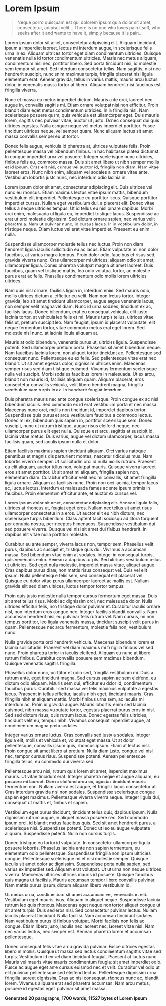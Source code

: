 # Lorem Ipsum

> Neque porro quisquam est qui dolorem ipsum quia dolor sit amet, consectetur, adipisci velit...
> There is no one who loves pain itself, who seeks after it and wants to have it, simply because it is pain...

Lorem ipsum dolor sit amet, consectetur adipiscing elit. Aliquam tincidunt, ipsum a imperdiet laoreet, lectus mi interdum augue, in scelerisque felis urna in ex. Aliquam ultrices tortor eget diam condimentum ultricies. Quisque venenatis nulla id tortor condimentum ultricies. Mauris nec metus aliquam, condimentum nisl nec, porttitor libero. Sed porta tincidunt nisi, id molestie sem tempor sit amet. Sed interdum consectetur tellus. Nam sagittis, nisi nec hendrerit suscipit, nunc enim maximus turpis, fringilla placerat nisl ligula elementum erat. Aenean gravida, tellus in varius mattis, mauris arcu luctus dolor, in venenatis massa tortor at libero. Aliquam hendrerit nisi faucibus est fringilla viverra.

Nunc et massa eu metus imperdiet dictum. Mauris ante orci, laoreet nec augue in, convallis sagittis mi. Etiam ornare volutpat nisi non efficitur. Proin blandit diam eget metus condimentum ultricies. In in fringilla nisl. Nam scelerisque posuere quam, quis vehicula est ullamcorper eget. Duis mauris lorem, sagittis nec pulvinar vitae, auctor ut justo. Donec consequat dui quis ultrices egestas. Nulla congue neque vel metus imperdiet porttitor. Fusce tincidunt ultrices neque, vel semper quam. Nunc aliquam lectus sit amet massa convallis semper eu ut tortor.

Donec felis augue, vehicula id pharetra at, ultrices vulputate felis. Proin pellentesque massa vel bibendum finibus. In hac habitasse platea dictumst. In congue imperdiet urna vel posuere. Integer scelerisque nunc ultricies, finibus felis eu, commodo massa. Duis sit amet libero ut nibh semper mollis et id ipsum. Cras elit nisi, cursus vel auctor id, fringilla non diam. Nam vitae laoreet eros. Nunc nibh enim, aliquam vel sodales a, ornare vitae ante. Vestibulum lobortis justo nunc, nec interdum odio lacinia in.

Lorem ipsum dolor sit amet, consectetur adipiscing elit. Duis ultrices vel nunc eu rhoncus. Etiam maximus lectus vitae ipsum mattis, bibendum vestibulum elit imperdiet. Pellentesque eu porttitor lacus. Quisque porttitor imperdiet cursus. Nullam eget vestibulum dui, a placerat elit. Donec vitae tellus a neque ultricies tempus. Ut id tellus eu nisl ornare dapibus. Morbi orci enim, malesuada ut ligula eu, imperdiet tristique lacus. Suspendisse ac erat ut orci molestie dignissim. Sed dictum ornare sapien, nec varius velit pharetra a. Nam ut pulvinar nunc, id cursus lacus. In in vestibulum dolor, in tristique neque. Etiam luctus vel erat vitae imperdiet. Praesent eu enim nulla.

Suspendisse ullamcorper molestie tellus nec luctus. Proin non diam hendrerit ligula iaculis sollicitudin eu ac lacus. Etiam vulputate mi non dolor faucibus, at varius magna tempus. Proin dolor odio, faucibus et risus sed, gravida viverra nunc. Cras ullamcorper mi ultrices, aliquam odio sit amet, ullamcorper ligula. Donec pharetra volutpat magna sit amet laoreet. Duis faucibus, quam vel tristique mattis, leo odio volutpat tortor, ac molestie purus erat ac felis. Phasellus condimentum odio mollis lorem ultricies ultrices.

Nam quis nisl ornare, facilisis ligula in, interdum enim. Sed mauris odio, mollis ultrices dictum a, efficitur eu velit. Nam non lectus tortor. Integer gravida, leo sit amet tincidunt ullamcorper, augue augue venenatis lacus, non semper velit magna vel diam. Nunc id urna sodales, tincidunt ex ac, facilisis lacus. Donec bibendum, erat eu consequat vehicula, elit justo lacinia tortor, at vehicula leo felis et mi. Mauris turpis tellus, ultrices vitae felis ut, pretium suscipit leo. Nam feugiat, ipsum id placerat vulputate, elit neque fermentum tortor, vitae commodo metus erat eget lorem. Sed molestie nisl nunc, at lacinia ligula aliquam at.

Mauris at odio bibendum, venenatis purus ut, ultricies ligula. Suspendisse potenti. Sed ullamcorper pretium porta. Phasellus sit amet bibendum neque. Nam faucibus lacinia lorem, non aliquet tortor tincidunt ac. Pellentesque sed consequat nunc. Pellentesque eu ex felis. Sed pellentesque vitae erat nec blandit. Ut sit amet egestas dolor, dignissim ultrices enim. Maecenas semper risus sed diam tristique euismod. Vivamus fermentum scelerisque nulla vel suscipit. Morbi sodales faucibus lorem in malesuada. Ut ex arcu, blandit non mauris id, facilisis aliquam quam. Aliquam placerat, eros consectetur convallis vehicula, velit libero hendrerit magna, fringilla vestibulum sem turpis in ex. In hendrerit feugiat interdum.

Duis pharetra mauris nec ante congue scelerisque. Proin congue ex ac nisl bibendum iaculis. Sed commodo ex id erat vestibulum porta et nec massa. Maecenas nunc orci, mollis non tincidunt id, imperdiet dapibus tortor. Suspendisse quis purus et arcu vestibulum faucibus a commodo lectus. Donec mi ex, bibendum quis sapien in, porttitor scelerisque sem. Donec suscipit, nunc ut rutrum tristique, augue risus eleifend neque, nec ullamcorper purus elit eget nulla. Quisque est arcu, sagittis at suscipit id, lacinia vitae metus. Duis varius, augue vel dictum ullamcorper, lacus massa facilisis quam, sed iaculis ipsum nulla et dolor.

Etiam facilisis maximus sapien tincidunt aliquam. Orci varius natoque penatibus et magnis dis parturient montes, nascetur ridiculus mus. Nam lobortis viverra semper. Ut sollicitudin orci id nulla mollis rutrum. Praesent eu elit aliquam, auctor tellus non, volutpat mauris. Quisque viverra laoreet eros sit amet porttitor. Ut sit amet mi aliquam, fringilla sapien non, elementum diam. Curabitur efficitur velit nec mi convallis, sit amet fringilla ligula ornare. Aliquam ac facilisis nunc. Proin non orci lacinia, tempor lacus ac, luctus lectus. Interdum et malesuada fames ac ante ipsum primis in faucibus. Proin elementum efficitur ante, et auctor ex cursus vel.

Lorem ipsum dolor sit amet, consectetur adipiscing elit. Aenean ligula felis, ultrices at rhoncus ut, feugiat eget eros. Nullam nec tellus sit amet risus ullamcorper consectetur in a eros. Ut auctor elit eu nibh dictum, nec scelerisque turpis bibendum. Class aptent taciti sociosqu ad litora torquent per conubia nostra, per inceptos himenaeos. Suspendisse vestibulum dui sed posuere viverra. Quisque vel nisi sit amet dui finibus hendrerit. In dapibus elit vitae nulla porttitor molestie.

Curabitur eu ante semper, viverra lacus non, tempor sem. Phasellus velit purus, dapibus ac suscipit et, tristique quis dui. Vivamus a accumsan massa. Sed bibendum vitae enim at sodales. Integer in consequat turpis, quis venenatis enim. Aenean a dapibus turpis. Sed ultrices vestibulum tellus ut ultricies. Sed eget nulla molestie, imperdiet massa vitae, aliquet augue. Cras dapibus purus diam, non mattis risus consequat vel. Duis vel elit ipsum. Nulla pellentesque felis sem, sed consequat elit placerat vel. Quisque eu dolor vitae purus ullamcorper laoreet ac mollis est. Nullam gravida elit sed diam ultrices, luctus tempor tortor tempus.

Proin quis justo molestie nulla tempor cursus fermentum eget massa. Duis sit amet tellus risus. Morbi ac dignissim orci, nec malesuada dolor. Nulla ultrices efficitur felis, non tristique dolor pulvinar et. Curabitur iaculis ornare nisl, non interdum eros congue nec. Integer facilisis blandit convallis. Nam accumsan hendrerit nisi, eu pulvinar felis rutrum vel. Nam cursus, mi non tempus porttitor, leo ligula venenatis massa, tincidunt suscipit velit purus in quam. Pellentesque nec arcu fermentum, molestie felis non, vestibulum nunc.

Nulla gravida porta orci hendrerit vehicula. Maecenas bibendum lorem et lacinia sollicitudin. Praesent vel diam maximus mi fringilla finibus vel sed nunc. Proin pharetra tortor in iaculis eleifend. Aliquam eu nunc at libero rutrum finibus. Curabitur convallis posuere sem maximus bibendum. Quisque venenatis sagittis fringilla.

Phasellus dolor nunc, porttitor et odio sed, fringilla vestibulum mi. Duis a rutrum ante, eget tincidunt magna. Sed cursus sapien ac sem eleifend, eu dictum odio aliquam. Mauris sem dui, efficitur eu dolor id, condimentum faucibus purus. Curabitur sed massa vel felis maximus vulputate a egestas lacus. Praesent in tellus efficitur, iaculis nibh eget, tincidunt mauris. Cras fringilla nibh at aliquam mattis. Morbi finibus urna sem, ac iaculis mi interdum ac. Proin id gravida augue. Mauris lobortis, enim sed lacinia euismod, nibh massa vulputate tortor, egestas placerat purus eros in nisl. Sed sed dictum risus, quis rutrum lacus. Donec egestas felis ultricies, tincidunt velit eu, tempus nibh. Vivamus consequat imperdiet augue, at condimentum magna porta sodales.

Integer varius ornare luctus. Cras convallis sed justo a sodales. Integer ligula elit, mollis et vehicula et, volutpat eget massa. Ut at dolor pellentesque, convallis ipsum quis, rhoncus ipsum. Etiam at lectus nisl. Proin congue sit amet libero at pretium. Nulla diam justo, congue vel nisl nec, tempor cursus risus. Suspendisse potenti. Aenean pellentesque fringilla tellus, eu commodo dui viverra sed.

Pellentesque arcu nisi, rutrum quis lorem sit amet, imperdiet maximus mauris. Ut vitae tincidunt erat. Integer pharetra neque et augue aliquam, eu posuere mi laoreet. Donec eleifend arcu ex, egestas tincidunt mauris fermentum non. Nullam viverra est augue, et fringilla lacus consectetur at. Cras interdum gravida nisl non sodales. Suspendisse scelerisque congue sapien eget maximus. Pellentesque viverra viverra neque. Integer ligula dui, consequat ut mattis et, finibus et sapien.

Vestibulum eget purus tincidunt, tincidunt tellus quis, dapibus ipsum. Nulla dignissim rutrum augue, in aliquet massa posuere nec. Sed commodo ipsum orci, id blandit metus faucibus quis. Sed sit amet hendrerit purus, a scelerisque nisi. Suspendisse potenti. Donec ut leo eu augue vulputate aliquam. Suspendisse potenti. Nulla non cursus turpis.

Donec tristique eu tortor id vulputate. In consectetur ullamcorper ligula posuere lobortis. Phasellus lacinia ante non sapien fermentum, eu elementum odio pellentesque. Suspendisse fringilla non ipsum ultricies congue. Pellentesque scelerisque mi et nisi molestie semper. Quisque iaculis sit amet dolor ac dignissim. Suspendisse porta nulla sapien, sed varius ex imperdiet sed. Aliquam erat volutpat. Ut ut urna non neque ultrices viverra. Maecenas ultricies ultrices mauris id posuere. Quisque faucibus quis magna ut facilisis. Mauris accumsan tempor libero convallis pulvinar. Nam mattis purus ipsum, dictum aliquam libero vestibulum id.

Ut metus urna, condimentum sit amet accumsan vel, venenatis et elit. Vestibulum eget mauris risus. Aliquam in aliquet neque. Suspendisse lacinia rutrum leo quis rhoncus. Maecenas eget neque non tortor aliquet congue ut sit amet turpis. Duis sed eros nisi. Sed consectetur pulvinar lectus. Nullam iaculis placerat tincidunt. Nulla facilisi. Nam accumsan tincidunt sodales. Nam vestibulum purus id finibus volutpat. Morbi facilisis non felis ac congue. Etiam libero justo, iaculis nec laoreet nec, laoreet vitae nisl. Nam nec varius lectus, nec semper est. Aenean pharetra lorem et accumsan pellentesque.

Donec consequat felis vitae arcu gravida pulvinar. Fusce ultrices egestas libero in mollis. Quisque ut massa sed lectus condimentum sagittis vitae sed turpis. Vestibulum id ex vel diam tincidunt feugiat. Praesent at luctus nunc. Mauris vel mauris vitae mauris condimentum feugiat sit amet imperdiet odio. Fusce ac augue eget ante cursus euismod nec et velit. Curabitur vel odio ut elit pulvinar pellentesque sed eleifend lectus. Pellentesque dignissim urna fringilla laoreet dignissim. Cras ac nisi consequat, rhoncus nunc ac, blandit lorem. Vivamus aliquam erat sed pharetra accumsan. Nam arcu metus, posuere id egestas eget, pulvinar sit amet massa.

**Generated 20 paragraphs, 1700 words, 11527 bytes of Lorem Ipsum**
